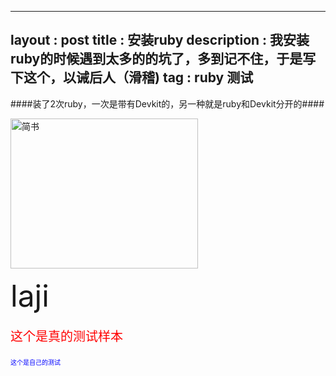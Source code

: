 ---
layout : post
title : 安装ruby
description : 我安装ruby的时候遇到太多的的坑了，多到记不住，于是写下这个，以诫后人（滑稽)
tag : ruby 测试
----



####装了2次ruby，一次是带有Devkit的，另一种就是ruby和Devkit分开的####


<img src="http://upload-images.jianshu.io/upload_images/95646-5bfd0cecf587c766.png" width="300px" height="240px" alt="简书">
<html>
<body>
   <p><font size=10> laji </font></p>
   </body>
   </html>




<p style="font-family:arial;color:red;font-size:20px;">这个是真的测试样本</p>
<p style="color: blue; font-size:10">这个是自己的测试 </p>
